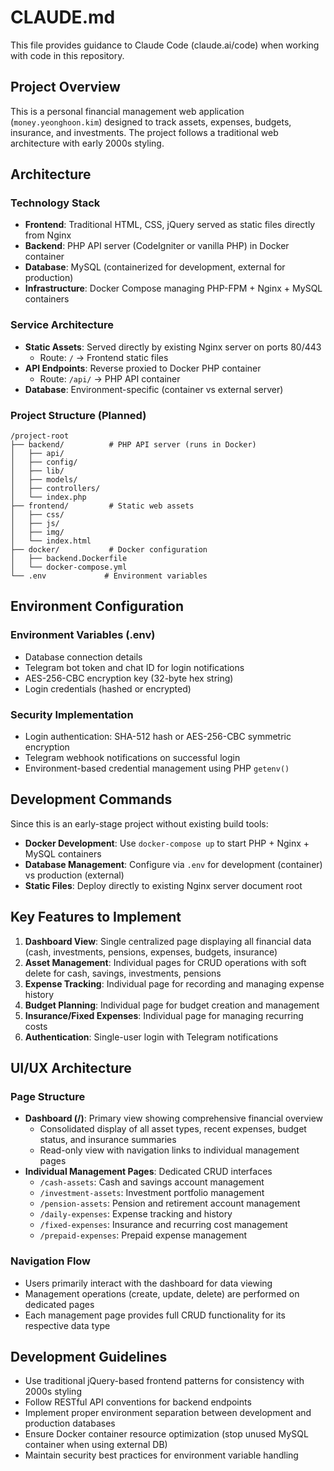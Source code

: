 # CLAUDE.md

This file provides guidance to Claude Code (claude.ai/code) when working with code in this repository.

## Project Overview

This is a personal financial management web application (`money.yeonghoon.kim`) designed to track assets, expenses, budgets, insurance, and investments. The project follows a traditional web architecture with early 2000s styling.

## Architecture

### Technology Stack
- **Frontend**: Traditional HTML, CSS, jQuery served as static files directly from Nginx
- **Backend**: PHP API server (CodeIgniter or vanilla PHP) in Docker container
- **Database**: MySQL (containerized for development, external for production)
- **Infrastructure**: Docker Compose managing PHP-FPM + Nginx + MySQL containers

### Service Architecture
- **Static Assets**: Served directly by existing Nginx server on ports 80/443
  - Route: `/` → Frontend static files
- **API Endpoints**: Reverse proxied to Docker PHP container
  - Route: `/api/` → PHP API container
- **Database**: Environment-specific (container vs external server)

### Project Structure (Planned)
```
/project-root
├── backend/          # PHP API server (runs in Docker)
│   ├── api/
│   ├── config/
│   ├── lib/
│   ├── models/
│   ├── controllers/
│   └── index.php
├── frontend/         # Static web assets
│   ├── css/
│   ├── js/
│   ├── img/
│   └── index.html
├── docker/           # Docker configuration
│   ├── backend.Dockerfile
│   └── docker-compose.yml
└── .env             # Environment variables
```

## Environment Configuration

### Environment Variables (.env)
- Database connection details
- Telegram bot token and chat ID for login notifications
- AES-256-CBC encryption key (32-byte hex string)
- Login credentials (hashed or encrypted)

### Security Implementation
- Login authentication: SHA-512 hash or AES-256-CBC symmetric encryption
- Telegram webhook notifications on successful login
- Environment-based credential management using PHP `getenv()`

## Development Commands

Since this is an early-stage project without existing build tools:
- **Docker Development**: Use `docker-compose up` to start PHP + Nginx + MySQL containers
- **Database Management**: Configure via `.env` for development (container) vs production (external)
- **Static Files**: Deploy directly to existing Nginx server document root

## Key Features to Implement

1. **Dashboard View**: Single centralized page displaying all financial data (cash, investments, pensions, expenses, budgets, insurance)
2. **Asset Management**: Individual pages for CRUD operations with soft delete for cash, savings, investments, pensions
3. **Expense Tracking**: Individual page for recording and managing expense history
4. **Budget Planning**: Individual page for budget creation and management
5. **Insurance/Fixed Expenses**: Individual page for managing recurring costs
6. **Authentication**: Single-user login with Telegram notifications

## UI/UX Architecture

### Page Structure
- **Dashboard (/)**: Primary view showing comprehensive financial overview
  - Consolidated display of all asset types, recent expenses, budget status, and insurance summaries
  - Read-only view with navigation links to individual management pages
- **Individual Management Pages**: Dedicated CRUD interfaces
  - `/cash-assets`: Cash and savings account management
  - `/investment-assets`: Investment portfolio management
  - `/pension-assets`: Pension and retirement account management
  - `/daily-expenses`: Expense tracking and history
  - `/fixed-expenses`: Insurance and recurring cost management
  - `/prepaid-expenses`: Prepaid expense management

### Navigation Flow
- Users primarily interact with the dashboard for data viewing
- Management operations (create, update, delete) are performed on dedicated pages
- Each management page provides full CRUD functionality for its respective data type

## Development Guidelines

- Use traditional jQuery-based frontend patterns for consistency with 2000s styling
- Follow RESTful API conventions for backend endpoints
- Implement proper environment separation between development and production databases
- Ensure Docker container resource optimization (stop unused MySQL container when using external DB)
- Maintain security best practices for environment variable handling